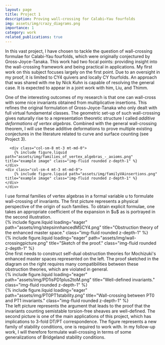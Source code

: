 ```yaml
---
layout: page
title: Project 1
description: Proving wall-crossing for Calabi–Yau fourfolds
img: assets/img/crazy_diagrams.png
importance: 1
category: work
related_publications: true
---
```


In this vast project, I have chosen to tackle the question of wall-crossing formulae for Calabi-Yau fourfolds, which were originally conjectured by Gross-Joyce-Tanaka. This work had two focal points: providing insight into the wall-crossing framework and being practical in applications. My first work on this subject focuses largely on the first point. Due to an oversight in my proof, it is limited to CY4 quivers and locally CY fourfolds. An approach that was shared with me by Nick Kuhn is capable of resolving the general case. It is expected to appear in a joint work with him, Liu, and Thimm.

 One of the interesting outcomes of my research is that one can wall-cross with some nice invariants obtained from multiplicative insertions. This refines the original formulation of Gross-Joyce-Tanaka who only dealt with full virtual fundamental classes. The geometric set-up of such wall-crossing gives naturally rise to a representation theoretic structure I called _additive deformations of vertex algebras._ Combined with the general wall-crossing theorem, I will use these additive deformations to prove multiple existing conjectures in the literature related to curve and surface counting (see Project 3). 

<div class="row">

      <div class="col-sm-8 mt-3 mt-md-0">
        {% include figure.liquid path="assets/img/families_of_vertex_algebras_-_axioms.png" title="example image" class="img-fluid rounded z-depth-1" %}
    </div>
    <div class="col-sm-4 mt-3 mt-md-0">
        {% include figure.liquid path="assets/img/familyVAinsertions.png" title="example image" class="img-fluid rounded z-depth-1" %}
    </div>
    </div>
<div class="caption">I use formal families of vertex algebras in a formal variable u to formulate wall-crossing of invariants. The first picture represents a physical perspective of the origin of such families. To obtain explicit formulae, one takes an appropriate coefficient of the expansion in $u$ as is portrayed in the second illustration.
</div>

<div class="row">
  <div class="col-sm mt-3 mt-md-0">
        {% include figure.liquid loading="eager" path="assets/img/stepsinnhancedMSCY4.png" title="Obstruction theory of the enhanced master space." class="img-fluid rounded z-depth-1" %}
        </div>
        <div class="col-sm mt-3 mt-md-0">
        {% include figure.liquid loading="eager" path="assets/img/wall-crossingpicture.png" title="Sketch of the proof." class="img-fluid rounded z-depth-1" %}
        </div>
    </div>
<div class="caption">One first needs to construct self-dual obstruction theories for Mochizuki's enhanced master spaces represented on the left. The proof sketched in the diagram on the right requires many compatibilities between these obstruction theories, which are violated in general.  
</div>

<div class="row">
    <div class="col-sm mt-3 mt-md-0">
        {% include figure.liquid loading="eager" path="assets/img/PD1isPD1plus2toM.png" title="Well-defined invariants." class="img-fluid rounded z-depth-1" %}
    </div>
     <div class="col-sm mt-3 mt-md-0">
        {% include figure.liquid loading="eager" path="assets/img/PT0PT1stability.png" title="Wall-crossing between PT0 and PT1 invariants." class="img-fluid rounded z-depth-1" %}
    </div>
</div>
<div class="caption"> The left picture represents the argument that leads to the proof that the invariants counting semistable torsion-free sheaves are well-defined. The second picture is one of the main applications of this project, which has implications to 3-fold DT/PT correspondence. The figure represents a new family of stability conditions, one is required to work with. In my follow-up work, I will therefore formulate wall-crossing in terms of some generalizations of Bridgeland stability conditions. 
</div>


